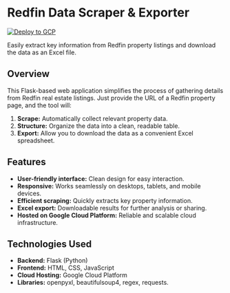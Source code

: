 # Redfin Data Scraper & Exporter

[![Deploy to GCP](https://deploy.cloud.run/button.svg)](http://54.235.61.80/)

Easily extract key information from Redfin property listings and download the data as an Excel file.

## Overview

This Flask-based web application simplifies the process of gathering details from Redfin real estate listings. Just provide the URL of a Redfin property page, and the tool will:

1. **Scrape:**  Automatically collect relevant property data.
2. **Structure:** Organize the data into a clean, readable table.
3. **Export:** Allow you to download the data as a convenient Excel spreadsheet.

## Features

* **User-friendly interface:**  Clean design for easy interaction.
* **Responsive:** Works seamlessly on desktops, tablets, and mobile devices.
* **Efficient scraping:**  Quickly extracts key property information.
* **Excel export:**  Downloadable results for further analysis or sharing.
* **Hosted on Google Cloud Platform:** Reliable and scalable cloud infrastructure.

## Technologies Used

* **Backend:** Flask (Python)
* **Frontend:** HTML, CSS, JavaScript
* **Cloud Hosting:** Google Cloud Platform
* **Libraries:**  openpyxl, beautifulsoup4, regex, requests. 
